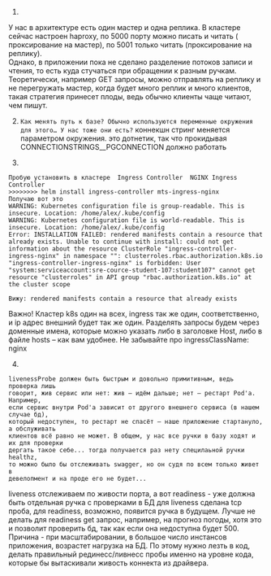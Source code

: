 1. 
 У нас в архитектуре есть один мастер и одна реплика. В кластере сейчас 
 настроен haproxy, по 5000 порту можно писать и читать ( проксирование на мастер),
 по 5001 только читать (проксирование на реплику).  
 Однако, в приложении пока не сделано разделение потоков записи и чтения, то есть
 куда стучаться при обращении к разным ручкам.  Теоретически, например GET запросы,
 можно отправлять на реплику и не перегружать мастер, когда будет много реплик 
 и много клиентов, такая стратегия принесет плоды, ведь обычно
 клиенты чаще читают, чем пишут.
 
2. ```Как менять путь к базе? Обычно используются переменные окружения для этого… У нас тоже они есть?```
коннекшн стринг меняется параметром окружения. это дотнетик, так что прокидывая CONNECTIONSTRINGS__PGCONNECTION должно работать


3. 
```
Пробую установить в кластере  Ingress Controller  NGINX Ingress Controller
>>>>>>>> helm install ingress-controller mts-ingress-nginx
Получаю вот это 
WARNING: Kubernetes configuration file is group-readable. This is insecure. Location: /home/alex/.kube/config
WARNING: Kubernetes configuration file is world-readable. This is insecure. Location: /home/alex/.kube/config
Error: INSTALLATION FAILED: rendered manifests contain a resource that already exists. Unable to continue with install: could not get information about the resource ClusterRole "ingress-controller-ingress-nginx" in namespace "": clusterroles.rbac.authorization.k8s.io "ingress-controller-ingress-nginx" is forbidden: User "system:serviceaccount:sre-cource-student-107:student107" cannot get resource "clusterroles" in API group "rbac.authorization.k8s.io" at the cluster scope

Вижу: rendered manifests contain a resource that already exists 
```
Важно! Кластер k8s один на всех, ingress так же один, соответственно, и ip адрес внешний будет так же один.
Разделять запросы будем через доменные имена, которые можно указать либо в заголовке Host, либо в файле hosts – как вам удобнее. Не забывайте про ingressClassName: nginx

4.  
``` 
livenessProbe должен быть быстрым и довольно примитивным, ведь проверка лишь
говорит, жив сервис или нет: жив — идём дальше; нет — рестарт Pod'а. Например,
если сервис внутри Pod'а зависит от другого внешнего сервиса (в нашем случае бд),
который недоступен, то рестарт не спасёт — наше приложение стартануло, а обслуживать
клиентов всё равно не может. В общем, у нас все ручки в базу ходят и их для проверки 
дергать такое себе... тогда получается раз нету специлаьной ручки healthz, 
то можно было бы отслеживать swagger, но он судя по всем только живет в 
девелопмент и на проде его не будет...
``` 

liveness отслеживаем по живости порта, а вот readiness - уже должна быть отдельная ручка с проверками в БД 
для liveness сделана tcp проба, для readiness, возможно, появится ручка в будущем.
Лучше не делать для readiness get запрос, например, на прогноз погоды, хотя это и позволит проверить бд, 
так как если она недоступна будет 500. Причина - при масштабировании, в большое число 
инстансов приложения, возрастет нагрузка на БД. 
По этому нужно лезть в код, делать правильный рединесс/ливнесс пробы именно на
уровне кода, которые бы вытаскивали живость коннекта из драйвера.



